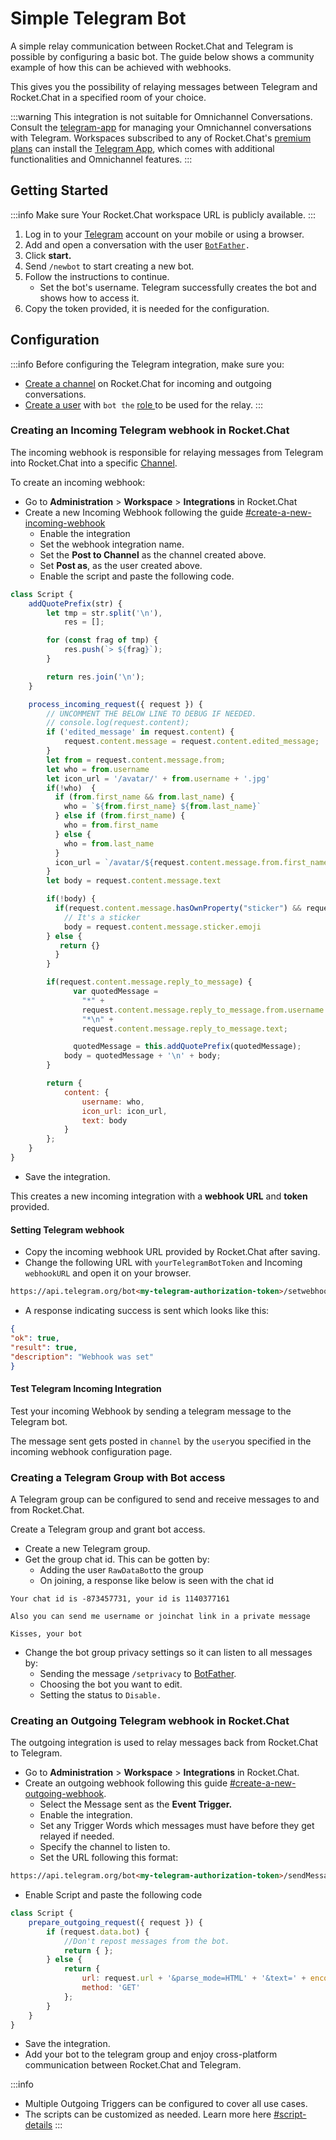 # Simple Telegram Bot

A simple relay communication between Rocket.Chat and Telegram is possible by configuring a basic bot. The guide below shows a community example of how this can be achieved with webhooks.

This gives you the possibility of relaying messages between Telegram and Rocket.Chat in a specified room of your choice.

:::warning
This integration is not suitable for Omnichannel Conversations. Consult the [telegram-app](../../../extend-rocket.chat-capabilities/rocket.chat-marketplace/rocket.chat-public-apps-guides/omnichannel-apps/telegram-app/ "mention") for managing your Omnichannel conversations with Telegram. Workspaces subscribed to any of Rocket.Chat's [premium plans](../../../readme/our-plans.md) can install the [Telegram App](../../../extend-rocket.chat-capabilities/rocket.chat-marketplace/rocket.chat-public-apps-guides/omnichannel-apps/telegram-app/), which comes with additional functionalities and Omnichannel features.
:::

## Getting Started

:::info
Make sure Your Rocket.Chat workspace URL is publicly available.
:::

1. Log in to your [Telegram](https://web.telegram.org/) account on your mobile or using a browser.
2. Add and open a conversation with the user [`BotFather`](https://t.me/botfather)`.`
3. Click **start.**
4. Send `/newbot` to start creating a new bot.
5. Follow the instructions to continue.
   * Set the bot's username. Telegram successfully creates the bot and shows how to access it.
6. Copy the token provided, it is needed for the configuration.

## Configuration

:::info
Before configuring the Telegram integration, make sure you:

* [Create a channel](../../user-guides/rooms/channels/create-a-new-channel.md) on Rocket.Chat for incoming and outgoing conversations.
* [Create a user](../users/#add-new-users) with `bot the` [role ](https://github.com/RocketChat/docs/blob/master/setup-and-administer-rocket.chat/roles-in-rocket.chat)to be used for the relay.
:::

### Creating an Incoming Telegram webhook in Rocket.Chat

The incoming webhook is responsible for relaying messages from Telegram into Rocket.Chat into a specific [Channel](../../user-guides/rooms/channels/).

To create an incoming webhook:

* Go to **Administration** > **Workspace** > **Integrations** in Rocket.Chat
* Create a new Incoming Webhook following the guide [#create-a-new-incoming-webhook](./#create-a-new-incoming-webhook "mention")
  * Enable the integration
  * Set the webhook integration name.
  * Set the **Post to Channel** as the channel created above.
  * Set **Post as**, as the user created above.
  * Enable the script and paste the following code.

```javascript
class Script {
    addQuotePrefix(str) {
        let tmp = str.split('\n'),
            res = [];

        for (const frag of tmp) {
            res.push(`> ${frag}`);
        }

        return res.join('\n');
    }

    process_incoming_request({ request }) {
        // UNCOMMENT THE BELOW LINE TO DEBUG IF NEEDED.
        // console.log(request.content);
        if ('edited_message' in request.content) {
            request.content.message = request.content.edited_message;
        }
        let from = request.content.message.from;
        let who = from.username
        let icon_url = '/avatar/' + from.username + '.jpg'
        if(!who)  {
          if (from.first_name && from.last_name) {
            who = `${from.first_name} ${from.last_name}`
          } else if (from.first_name) {
            who = from.first_name
          } else {
            who = from.last_name
          }
          icon_url = `/avatar/${request.content.message.from.first_name}.jpg`
        }
        let body = request.content.message.text

        if(!body) {
          if(request.content.message.hasOwnProperty("sticker") && request.content.message.sticker.emoji) {
            // It's a sticker
            body = request.content.message.sticker.emoji
        } else {
           return {}
          }
        }

        if(request.content.message.reply_to_message) {
              var quotedMessage = 
                "*" +
                request.content.message.reply_to_message.from.username +
                "*\n" +
                request.content.message.reply_to_message.text;

              quotedMessage = this.addQuotePrefix(quotedMessage);
            body = quotedMessage + '\n' + body;
        }

        return {
            content: {
                username: who,
                icon_url: icon_url,
                text: body
            }
        };
    }
}
```

* Save the integration.

This creates a new incoming integration with a **webhook URL** and **token** provided.

#### Setting Telegram webhook

* Copy the incoming webhook URL provided by Rocket.Chat after saving.
* Change the following URL with `yourTelegramBotToken` and Incoming `webhookURL` and open it on your browser.

```html
https://api.telegram.org/bot<my-telegram-authorization-token>/setwebhook?url=<Incoming_Webhook_Link_from_Rocket.Chat>
```

* A response indicating success is sent which looks like this:

```json
{
"ok": true,
"result": true,
"description": "Webhook was set"
}
```

#### Test Telegram Incoming Integration

Test your incoming Webhook by sending a telegram message to the Telegram bot.

The message sent gets posted in `channel` by the `user`you specified in the incoming webhook configuration page.

### Creating a Telegram Group with Bot access

A Telegram group can be configured to send and receive messages to and from Rocket.Chat.

Create a Telegram group and grant bot access.

* Create a new Telegram group.
* Get the group chat id. This can be gotten by:
  * Adding the user `RawDataBot`to the group
  * On joining, a response like below is seen with the chat id

```
Your chat id is -873457731, your id is 1140377161

Also you can send me username or joinchat link in a private message

Kisses, your bot
```

* Change the bot group privacy settings so it can listen to all messages by:
  * Sending the message `/setprivacy` to [BotFather](https://t.me/botfather).
  * Choosing the bot you want to edit.
  * Setting the status to `Disable.`

### Creating an Outgoing Telegram webhook in Rocket.Chat

The outgoing integration is used to relay messages back from Rocket.Chat to Telegram.

* Go to **Administration** > **Workspace** > **Integrations** in Rocket.Chat.
* Create an outgoing webhook following this guide [#create-a-new-outgoing-webhook](./#create-a-new-outgoing-webhook "mention").
  * Select the Message sent as the **Event Trigger.**
  * Enable the integration.
  * Set any Trigger Words which messages must have before they get relayed if needed.
  * Specify the channel to listen to.
  * Set the URL following this format:

```html
https://api.telegram.org/bot<my-telegram-authorization-token>/sendMessage?chat_id=<chat-id>
```

* Enable Script and paste the following code

```javascript
class Script {
    prepare_outgoing_request({ request }) {
        if (request.data.bot) {
            //Don't repost messages from the bot.
            return { };
        } else {
            return {
                url: request.url + '&parse_mode=HTML' + '&text=' + encodeURIComponent('<b>' + request.data.user_name+ '</b>: ' + request.data.text),
                method: 'GET'
            };
        }
    }
}
```

* Save the integration.
* Add your bot to the telegram group and enjoy cross-platform communication between Rocket.Chat and Telegram.

:::info
* Multiple Outgoing Triggers can be configured to cover all use cases.
* The scripts can be customized as needed. Learn more here [#script-details](./#script-details "mention")
:::
